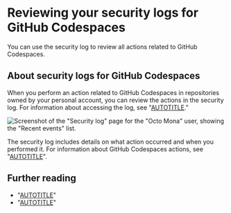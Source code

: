 # Reviewing your security logs for GitHub Codespaces

You can use the security log to review all actions related to GitHub Codespaces.

## About security logs for GitHub Codespaces

When you perform an action related to GitHub Codespaces in repositories owned by your personal account, you can review the actions in the security log. For information about accessing the log, see "[AUTOTITLE](/authentication/keeping-your-account-and-data-secure/reviewing-your-security-log#accessing-your-security-log)."

![Screenshot of the "Security log" page for the "Octo Mona" user, showing the "Recent events" list.](/assets/images/help/codespaces/codespaces-audit-log.png)

The security log includes details on what action occurred and when you performed it. For information about GitHub Codespaces actions, see "[AUTOTITLE](/authentication/keeping-your-account-and-data-secure/reviewing-your-security-log#codespaces)".

## Further reading

- "[AUTOTITLE](/codespaces/managing-codespaces-for-your-organization/reviewing-your-organizations-audit-logs-for-github-codespaces)"
- "[AUTOTITLE](/codespaces/troubleshooting/github-codespaces-logs)"

